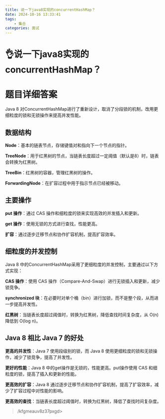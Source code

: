 ```yaml
---
title: 说一下java8实现的concurrentHashMap？
date: 2024-10-16 13:33:41
tags:
	- 集合
categories: 面试
---
```

# 👌说一下java8实现的concurrentHashMap？

# 题目详细答案
Java 8 对ConcurrentHashMap进行了重新设计，取消了分段锁的机制，改用更细粒度的锁和无锁操作来提高并发性能。

## 数据结构
**Node**：基本的链表节点，存储键值对和指向下一个节点的指针。

**TreeNode**：用于红黑树的节点，当链表长度超过一定阈值（默认是8）时，链表会转换为红黑树。

**TreeBin**：红黑树的容器，管理红黑树的操作。

**ForwardingNode**：在扩容过程中用于指示节点已经被移动。

## 主要操作
**put 操作**：通过 CAS 操作和细粒度的锁来实现高效的并发插入和更新。

**get 操作**：使用无锁的方式进行查找，性能更高。

**扩容**：通过逐步迁移节点和协作扩容机制，提高扩容效率。

## 细粒度的并发控制
Java 8 中的ConcurrentHashMap采用了更细粒度的并发控制，主要通过以下方式实现：

**CAS 操作**：使用 CAS 操作（Compare-And-Swap）进行无锁插入和更新，减少锁竞争。

**synchronized 块**：在必要时对单个桶（bin）进行加锁，而不是整个段，从而进一步提高并发性。

**红黑树**：当链表长度超过阈值时，转换为红黑树，降低查找时间复杂度，从 O(n) 降低到 O(log n)。

## Java 8 相比 Java 7 的好处
**更高的并发性**：Java 7 使用段级别的锁，而 Java 8 使用更细粒度的锁和无锁操作，减少了锁竞争，提高了并发性。

**更好的性能**：Java 8 中的get操作是无锁的，性能更高。put操作使用 CAS 和细粒度的锁，提高了插入和更新的性能。

**更高效的扩容**：Java 8 通过逐步迁移节点和协作扩容机制，提高了扩容效率，减少了扩容过程中对性能的影响。

**更高效的查找**：当链表长度超过阈值时，转换为红黑树，降低了查找时间复杂度。





> /kfgmeauv8z37pxgd>